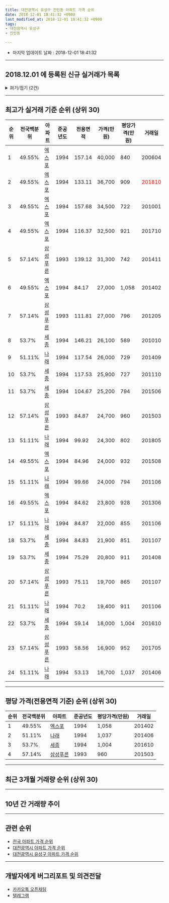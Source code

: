 ```yaml
---
title: 대전광역시 유성구 전민동 아파트 가격 순위
date: 2018-12-01 18:41:32 +0900
last_modified_at: 2018-12-01 18:41:32 +0900
tags:
- 대전광역시 유성구
- 전민동

---
```


* 마지막 업데이트 날짜 : 2018-12-01 18:41:32

---

## 2018.12.01 에 등록된 신규 실거래가 목록

<details>
<summary>펴기/접기 (2건)</summary>
<div markdown="1">

|아파트|전국백분위|준공년도|전용면적|가격(만원)|평당가격(만원)|거래일|
|---|---|---|---|---|---|---|
|[나래](https://search.naver.com/search.naver?query=%EB%8C%80%EC%A0%84%EA%B4%91%EC%97%AD%EC%8B%9C+%EC%9C%A0%EC%84%B1%EA%B5%AC+%EC%A0%84%EB%AF%BC%EB%8F%99+%EB%82%98%EB%9E%98)|51.11%|1994|70.2|18,000|846|<span style="color:red">201811</span>|
|[엑스포](https://search.naver.com/search.naver?query=%EB%8C%80%EC%A0%84%EA%B4%91%EC%97%AD%EC%8B%9C+%EC%9C%A0%EC%84%B1%EA%B5%AC+%EC%A0%84%EB%AF%BC%EB%8F%99+%EC%97%91%EC%8A%A4%ED%8F%AC)|49.55%|1994|84.17|18,000|705|<span style="color:red">201811</span>|


</div>
</details>

---

## 최고가 실거래 기준 순위 (상위 30)


|순위|전국백분위|아파트|준공년도|전용면적|가격(만원)|평당가격(만원)|거래일|
|---|---|---|---|---|---|---|---|
|1|49.55%|[엑스포](https://search.naver.com/search.naver?query=%EB%8C%80%EC%A0%84%EA%B4%91%EC%97%AD%EC%8B%9C+%EC%9C%A0%EC%84%B1%EA%B5%AC+%EC%A0%84%EB%AF%BC%EB%8F%99+%EC%97%91%EC%8A%A4%ED%8F%AC)|1994|157.14|40,000|840|200604|
|2|49.55%|[엑스포](https://search.naver.com/search.naver?query=%EB%8C%80%EC%A0%84%EA%B4%91%EC%97%AD%EC%8B%9C+%EC%9C%A0%EC%84%B1%EA%B5%AC+%EC%A0%84%EB%AF%BC%EB%8F%99+%EC%97%91%EC%8A%A4%ED%8F%AC)|1994|133.11|36,700|909|<span style="color:red">201810</span>|
|3|49.55%|[엑스포](https://search.naver.com/search.naver?query=%EB%8C%80%EC%A0%84%EA%B4%91%EC%97%AD%EC%8B%9C+%EC%9C%A0%EC%84%B1%EA%B5%AC+%EC%A0%84%EB%AF%BC%EB%8F%99+%EC%97%91%EC%8A%A4%ED%8F%AC)|1994|157.68|34,500|722|201001|
|4|49.55%|[엑스포](https://search.naver.com/search.naver?query=%EB%8C%80%EC%A0%84%EA%B4%91%EC%97%AD%EC%8B%9C+%EC%9C%A0%EC%84%B1%EA%B5%AC+%EC%A0%84%EB%AF%BC%EB%8F%99+%EC%97%91%EC%8A%A4%ED%8F%AC)|1994|116.37|32,500|921|201710|
|5|57.14%|[삼성푸른](https://search.naver.com/search.naver?query=%EB%8C%80%EC%A0%84%EA%B4%91%EC%97%AD%EC%8B%9C+%EC%9C%A0%EC%84%B1%EA%B5%AC+%EC%A0%84%EB%AF%BC%EB%8F%99+%EC%82%BC%EC%84%B1%ED%91%B8%EB%A5%B8)|1993|139.12|31,300|742|201411|
|6|49.55%|[엑스포](https://search.naver.com/search.naver?query=%EB%8C%80%EC%A0%84%EA%B4%91%EC%97%AD%EC%8B%9C+%EC%9C%A0%EC%84%B1%EA%B5%AC+%EC%A0%84%EB%AF%BC%EB%8F%99+%EC%97%91%EC%8A%A4%ED%8F%AC)|1994|84.17|27,000|1,058|201402|
|7|57.14%|[삼성푸른](https://search.naver.com/search.naver?query=%EB%8C%80%EC%A0%84%EA%B4%91%EC%97%AD%EC%8B%9C+%EC%9C%A0%EC%84%B1%EA%B5%AC+%EC%A0%84%EB%AF%BC%EB%8F%99+%EC%82%BC%EC%84%B1%ED%91%B8%EB%A5%B8)|1993|111.81|27,000|796|201205|
|8|53.7%|[세종](https://search.naver.com/search.naver?query=%EB%8C%80%EC%A0%84%EA%B4%91%EC%97%AD%EC%8B%9C+%EC%9C%A0%EC%84%B1%EA%B5%AC+%EC%A0%84%EB%AF%BC%EB%8F%99+%EC%84%B8%EC%A2%85)|1994|146.21|26,100|589|201010|
|9|51.11%|[나래](https://search.naver.com/search.naver?query=%EB%8C%80%EC%A0%84%EA%B4%91%EC%97%AD%EC%8B%9C+%EC%9C%A0%EC%84%B1%EA%B5%AC+%EC%A0%84%EB%AF%BC%EB%8F%99+%EB%82%98%EB%9E%98)|1994|117.54|26,000|729|201409|
|10|53.7%|[세종](https://search.naver.com/search.naver?query=%EB%8C%80%EC%A0%84%EA%B4%91%EC%97%AD%EC%8B%9C+%EC%9C%A0%EC%84%B1%EA%B5%AC+%EC%A0%84%EB%AF%BC%EB%8F%99+%EC%84%B8%EC%A2%85)|1994|117.53|25,900|727|201110|
|11|53.7%|[세종](https://search.naver.com/search.naver?query=%EB%8C%80%EC%A0%84%EA%B4%91%EC%97%AD%EC%8B%9C+%EC%9C%A0%EC%84%B1%EA%B5%AC+%EC%A0%84%EB%AF%BC%EB%8F%99+%EC%84%B8%EC%A2%85)|1994|104.67|25,200|794|201506|
|12|57.14%|[삼성푸른](https://search.naver.com/search.naver?query=%EB%8C%80%EC%A0%84%EA%B4%91%EC%97%AD%EC%8B%9C+%EC%9C%A0%EC%84%B1%EA%B5%AC+%EC%A0%84%EB%AF%BC%EB%8F%99+%EC%82%BC%EC%84%B1%ED%91%B8%EB%A5%B8)|1993|84.87|24,700|960|201503|
|13|51.11%|[나래](https://search.naver.com/search.naver?query=%EB%8C%80%EC%A0%84%EA%B4%91%EC%97%AD%EC%8B%9C+%EC%9C%A0%EC%84%B1%EA%B5%AC+%EC%A0%84%EB%AF%BC%EB%8F%99+%EB%82%98%EB%9E%98)|1994|99.92|24,300|802|201805|
|14|49.55%|[엑스포](https://search.naver.com/search.naver?query=%EB%8C%80%EC%A0%84%EA%B4%91%EC%97%AD%EC%8B%9C+%EC%9C%A0%EC%84%B1%EA%B5%AC+%EC%A0%84%EB%AF%BC%EB%8F%99+%EC%97%91%EC%8A%A4%ED%8F%AC)|1994|84.96|24,000|932|201508|
|15|51.11%|[나래](https://search.naver.com/search.naver?query=%EB%8C%80%EC%A0%84%EA%B4%91%EC%97%AD%EC%8B%9C+%EC%9C%A0%EC%84%B1%EA%B5%AC+%EC%A0%84%EB%AF%BC%EB%8F%99+%EB%82%98%EB%9E%98)|1994|99.66|24,000|794|201106|
|16|49.55%|[엑스포](https://search.naver.com/search.naver?query=%EB%8C%80%EC%A0%84%EA%B4%91%EC%97%AD%EC%8B%9C+%EC%9C%A0%EC%84%B1%EA%B5%AC+%EC%A0%84%EB%AF%BC%EB%8F%99+%EC%97%91%EC%8A%A4%ED%8F%AC)|1994|84.62|23,800|928|201306|
|17|51.11%|[나래](https://search.naver.com/search.naver?query=%EB%8C%80%EC%A0%84%EA%B4%91%EC%97%AD%EC%8B%9C+%EC%9C%A0%EC%84%B1%EA%B5%AC+%EC%A0%84%EB%AF%BC%EB%8F%99+%EB%82%98%EB%9E%98)|1994|84.87|22,000|855|201106|
|18|53.7%|[세종](https://search.naver.com/search.naver?query=%EB%8C%80%EC%A0%84%EA%B4%91%EC%97%AD%EC%8B%9C+%EC%9C%A0%EC%84%B1%EA%B5%AC+%EC%A0%84%EB%AF%BC%EB%8F%99+%EC%84%B8%EC%A2%85)|1994|84.83|21,900|851|201107|
|19|53.7%|[세종](https://search.naver.com/search.naver?query=%EB%8C%80%EC%A0%84%EA%B4%91%EC%97%AD%EC%8B%9C+%EC%9C%A0%EC%84%B1%EA%B5%AC+%EC%A0%84%EB%AF%BC%EB%8F%99+%EC%84%B8%EC%A2%85)|1994|75.29|20,800|911|201408|
|20|57.14%|[삼성푸른](https://search.naver.com/search.naver?query=%EB%8C%80%EC%A0%84%EA%B4%91%EC%97%AD%EC%8B%9C+%EC%9C%A0%EC%84%B1%EA%B5%AC+%EC%A0%84%EB%AF%BC%EB%8F%99+%EC%82%BC%EC%84%B1%ED%91%B8%EB%A5%B8)|1993|75.11|19,700|865|201107|
|21|51.11%|[나래](https://search.naver.com/search.naver?query=%EB%8C%80%EC%A0%84%EA%B4%91%EC%97%AD%EC%8B%9C+%EC%9C%A0%EC%84%B1%EA%B5%AC+%EC%A0%84%EB%AF%BC%EB%8F%99+%EB%82%98%EB%9E%98)|1994|70.2|19,400|911|201106|
|22|53.7%|[세종](https://search.naver.com/search.naver?query=%EB%8C%80%EC%A0%84%EA%B4%91%EC%97%AD%EC%8B%9C+%EC%9C%A0%EC%84%B1%EA%B5%AC+%EC%A0%84%EB%AF%BC%EB%8F%99+%EC%84%B8%EC%A2%85)|1994|59.14|18,000|1,004|201610|
|23|57.14%|[삼성푸른](https://search.naver.com/search.naver?query=%EB%8C%80%EC%A0%84%EA%B4%91%EC%97%AD%EC%8B%9C+%EC%9C%A0%EC%84%B1%EA%B5%AC+%EC%A0%84%EB%AF%BC%EB%8F%99+%EC%82%BC%EC%84%B1%ED%91%B8%EB%A5%B8)|1993|58.56|16,900|952|201705|
|24|51.11%|[나래](https://search.naver.com/search.naver?query=%EB%8C%80%EC%A0%84%EA%B4%91%EC%97%AD%EC%8B%9C+%EC%9C%A0%EC%84%B1%EA%B5%AC+%EC%A0%84%EB%AF%BC%EB%8F%99+%EB%82%98%EB%9E%98)|1994|53.13|16,700|1,037|201406|


---

## 평당 가격(전용면적 기준) 순위 (상위 30)


|순위|전국백분위|아파트|준공년도|평당가격(만원)|거래일|
|---|---|---|---|---|---|
|1|49.55%|[엑스포](https://search.naver.com/search.naver?query=%EB%8C%80%EC%A0%84%EA%B4%91%EC%97%AD%EC%8B%9C+%EC%9C%A0%EC%84%B1%EA%B5%AC+%EC%A0%84%EB%AF%BC%EB%8F%99+%EC%97%91%EC%8A%A4%ED%8F%AC)|1994|1,058|201402|
|2|51.11%|[나래](https://search.naver.com/search.naver?query=%EB%8C%80%EC%A0%84%EA%B4%91%EC%97%AD%EC%8B%9C+%EC%9C%A0%EC%84%B1%EA%B5%AC+%EC%A0%84%EB%AF%BC%EB%8F%99+%EB%82%98%EB%9E%98)|1994|1,037|201406|
|3|53.7%|[세종](https://search.naver.com/search.naver?query=%EB%8C%80%EC%A0%84%EA%B4%91%EC%97%AD%EC%8B%9C+%EC%9C%A0%EC%84%B1%EA%B5%AC+%EC%A0%84%EB%AF%BC%EB%8F%99+%EC%84%B8%EC%A2%85)|1994|1,004|201610|
|4|57.14%|[삼성푸른](https://search.naver.com/search.naver?query=%EB%8C%80%EC%A0%84%EA%B4%91%EC%97%AD%EC%8B%9C+%EC%9C%A0%EC%84%B1%EA%B5%AC+%EC%A0%84%EB%AF%BC%EB%8F%99+%EC%82%BC%EC%84%B1%ED%91%B8%EB%A5%B8)|1993|960|201503|


---

## 최근 3개월 거래량 순위 (상위 30)


<div style="width:100%;">
    <canvas id="deal_count_ranking" height="250"></canvas>
</div>


<script>
new Chart(document.getElementById("deal_count_ranking"), {
    type: 'horizontalBar',
    data: {
        labels: ['엑스포', '세종', '나래', '삼성푸른'],
        datasets: [{
            label: '실거래 수',
            data: [63, 18, 13, 6],
            borderColor: "rgba(255, 0, 128, 1)",
            backgroundColor: "rgba(255, 0, 128, 0.5)",
            fill: false,
        }]
    },
    options: {
        responsive: true,
        title: {
            display: true,
            text: '최근 3개월 거래량 순위'
        },
        tooltips: {
            mode: 'index',
            intersect: false,
            callbacks: {
                title: function(tooltipItems, data) {
                    return "실거래 수:";
                },
                label: function(tooltipItem, data) {
                    return data.labels[tooltipItem.index] + ": " + tooltipItem.xLabel;
                }
            }
        },
        hover: {
            mode: 'nearest',
            intersect: true
        },
        scales: {
            xAxes: [{
                display: true,
                scaleLabel: {
                    display: true,
                    labelString: '실거래 수'
                },
                ticks: {
                    suggestedMin: 0,
                }
            }],
            yAxes: [{
                display: true,
                ticks: {
                    autoSkip: false,
                    callback: function(value, index, values) {
                        if (value.length > 15)
                            return value.substr(0, 13) + "...";
                        else
                            return value;
                    }
                },
                scaleLabel: {
                    display: false,
                }
            }]
        }
    }
});

</script>


---

## 10년 간 거래량 추이


<div style="width:100%;">
    <canvas id="deal_progress" height="250"></canvas>
</div>

<script>
new Chart(document.getElementById("deal_progress"), {
    type: 'line',
    data: {
        labels: ['200812','200901','200902','200903','200904','200905','200906','200907','200908','200909','200910','200911','200912','201001','201002','201003','201004','201005','201006','201007','201008','201009','201010','201011','201012','201101','201102','201103','201104','201105','201106','201107','201108','201109','201110','201111','201112','201201','201202','201203','201204','201205','201206','201207','201208','201209','201210','201211','201212','201301','201302','201303','201304','201305','201306','201307','201308','201309','201310','201311','201312','201401','201402','201403','201404','201405','201406','201407','201408','201409','201410','201411','201412','201501','201502','201503','201504','201505','201506','201507','201508','201509','201510','201511','201512','201601','201602','201603','201604','201605','201606','201607','201608','201609','201610','201611','201612','201701','201702','201703','201704','201705','201706','201707','201708','201709','201710','201711','201712','201801','201802','201803','201804','201805','201806','201807','201808','201809','201810','201811','201812'],
        datasets: [{
            label: '실거래 수',
            pointRadius: 1,
            data: [26, 35, 63, 45, 57, 70, 56, 81, 69, 78, 53, 60, 58, 91, 55, 64, 47, 46, 37, 53, 35, 58, 86, 79, 58, 64, 53, 38, 36, 64, 37, 24, 11, 20, 23, 14, 19, 6, 27, 27, 21, 23, 20, 25, 16, 33, 52, 43, 34, 28, 27, 34, 61, 35, 62, 28, 32, 29, 51, 34, 58, 44, 43, 35, 34, 29, 30, 29, 28, 24, 59, 47, 24, 31, 23, 34, 31, 40, 36, 32, 22, 28, 44, 38, 30, 36, 20, 42, 33, 51, 37, 37, 41, 37, 87, 47, 42, 29, 49, 30, 30, 28, 29, 19, 26, 31, 21, 28, 25, 37, 29, 40, 17, 25, 27, 33, 23, 44, 63, 37, 0],
            borderColor: "rgba(255, 201, 14, 1)",
            backgroundColor: "rgba(255, 201, 14, 0.5)",
            fill: true,
        }]
    },
    options: {
        responsive: true,
        title: {
            display: true,
            text: '10년간 거래량 추이'
        },
        tooltips: {
            mode: 'index',
            intersect: false,
        },
        hover: {
            mode: 'nearest',
            intersect: true
        },
        scales: {
            xAxes: [{
                display: true,
                scaleLabel: {
                    display: true,
                    labelString: '년/월'
                }
            }],
            yAxes: [{
                display: true,
                ticks: {
                    suggestedMin: 0,
                },
                scaleLabel: {
                    display: true,
                    labelString: '실거래 수'
                }
            }]
        }
    }
});

</script>


---

## 관련 순위

- [전국 아파트 가격 순위](https://inasie.github.io/apt-ranking/전국)
- [대전광역시 아파트 가격 순위](https://inasie.github.io/apt-ranking/대전광역시)
- [대전광역시 유성구 아파트 가격 순위](https://inasie.github.io/apt-ranking/대전광역시-유성구)


---

## 개발자에게 버그리포트 및 의견전달

- [카카오톡 오픈채팅](https://open.kakao.com/o/gLJUAP4)
- [텔레그램](https://t.me/inasie)

